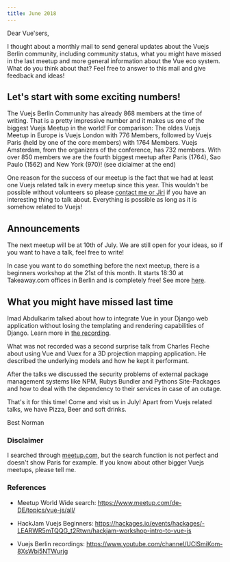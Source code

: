 ```yaml
---
title: June 2018
---
```


Dear Vue'sers,

I thought about a monthly mail to send general updates about the Vuejs Berlin community, including community status, what you might have missed in the last meetup and more general information about the Vue eco system. What do you think about that? Feel free to answer to this mail and give feedback and ideas!

Let's start with some exciting numbers!
---------------------------------------

The Vuejs Berlin Community has already 868 members at the time of writing. That is a pretty impressive number and it makes us one of the biggest Vuejs Meetup in the world! For comparison: The oldes Vuejs Meetup in Europe is Vuejs London with 776 Members, followed by Vuejs Paris (held by one of the core members) with 1764 Members. Vuejs Amsterdam, from the organizers of the conference, has 732 members. With over 850 members we are the fourth biggest meetup after Paris (1764), Sao Paulo (1562) and New York (970)! (see diclaimer at the end)

One reason for the success of our meetup is the fact that we had at least one Vuejs related talk in every meetup since this year. This wouldn't be possible without volunteers so please [contact me or Jiri](https://www.meetup.com/de-DE/Vue-js-Berlin/members/?op=leaders) if you have an interesting thing to talk about. Everything is possible as long as it is somehow related to Vuejs!

Announcements
-------------

The next meetup will be at 10th of July. We are still open for your ideas, so if you want to have a talk, feel free to write!

In case you want to do something before the next meetup, there is a beginners workshop at the 21st of this month. It starts 18:30 at Takeaway.com offices in Berlin and is completely free! See more [here](https://hackages.io/events/hackages/-LEARWR5mTQQG_t2Rtwn/hackjam-workshop-intro-to-vue-js).

What you might have missed last time
------------------------------------

Imad Abdulkarim talked about how to integrate Vue in your Django web application without losing the templating and rendering capabilities of Django. Learn more in [the recording](https://www.youtube.com/watch?v=7b2wRpeaCaE).

What was not recorded was a second surprise talk from Charles Fleche about using Vue and Vuex for a 3D projection mapping application. He described the underlying models and how he kept it performant.

After the talks we discussed the security problems of external package management systems like NPM, Rubys Bundler and Pythons Site-Packages and how to deal with the dependency to their services in case of an outage.

That's it for this time! Come and visit us in July! Apart from Vuejs related talks, we have Pizza, Beer and soft drinks.

Best
Norman


### Disclaimer

I searched through [meetup.com](https://www.meetup.com/de-DE/topics/vue-js/all/), but the search function is not perfect and doesn't show Paris for example. If you know about other bigger Vuejs meetups, please tell me.

### References

 * Meetup World Wide search: https://www.meetup.com/de-DE/topics/vue-js/all/

 * HackJam Vuejs Beginners: https://hackages.io/events/hackages/-LEARWR5mTQQG_t2Rtwn/hackjam-workshop-intro-to-vue-js

 * Vuejs Berlin recordings: https://www.youtube.com/channel/UClSmiKom-8XsWbi5NTWurjg
